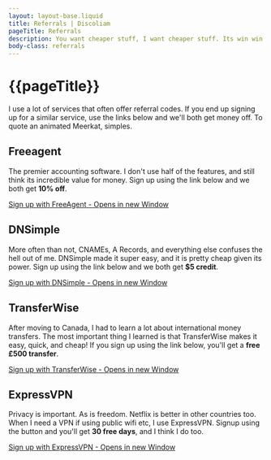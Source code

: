 ```yaml
---
layout: layout-base.liquid
title: Referrals | Discoliam
pageTitle: Referrals
description: You want cheaper stuff, I want cheaper stuff. Its win win.
body-class: referrals
---
```


# {{pageTitle}}

I use a lot of services that often offer referral codes. If you end up signing up for a similar service, use the links below and we'll both get money off. To quote an animated Meerkat, simples.

##  Freeagent

The premier accounting software. I don't use half of the features, and still think its incredible value for money. Sign up using the link below and we both get **10% off**.

<a href="{{ 'http://fre.ag/44g6yad3' | url }}" class="btn" target="_blank" rel="noopener noreferrer">Sign up with FreeAgent<span class="sr-only"> - Opens in new Window<span></a>

##  DNSimple

More often than not, CNAMEs, A Records, and everything else confuses the hell out of me. DNSimple made it super easy, and it is pretty cheap given its power. Sign up using the link below and we both get **$5 credit**.

<a href="{{'https://dnsimple.com/referrals?account_id=76379' | url }}" class="btn" target="_blank" rel="noopener noreferrer">Sign up with DNSimple <span class="sr-only"> - Opens in new Window<span></a>

##  TransferWise

After moving to Canada, I had to learn a lot about international money transfers. The most important thing I learned is that TransferWise makes it easy, quick, and cheap! If you sign up using the link below, you'll get a **free £500 transfer**.

<a href="{{ 'https://transferwise.com/u/liamr76' | url }}" class="btn" target="_blank" rel="noopener noreferrer">Sign up with TransferWise <span class="sr-only"> - Opens in new Window<span></a>

## ExpressVPN

Privacy is important. As is freedom. Netflix is better in other countries too. When I need a VPN if using public wifi etc, I use ExpressVPN. Signup using the button and you'll get **30 free days**, and I think I do too.

<a href="{{ 'https://www.expressrefer.com/refer-friend?referrer_id=10665198' | url }}" class="btn" target="_blank" rel="noopener noreferrer">Sign up with ExpressVPN <span class="sr-only"> - Opens in new Window<span></a>

